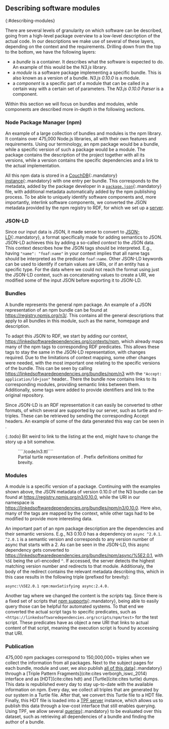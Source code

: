 ## Describing software modules
{:#describing-modules}

There are several levels of granularity on which software can be described,
going from a high-level package overview to a low-level description of the actual code.
In our descriptions we make use of several of these layers,
depending on the context and the requirements.
Drilling down from the top to the bottom, we have the following layers:
 
 - a *bundle* is a container. It describes what the software is expected to do. 
 An example of this would be the *N3.js* library.
 - a *module* is a software package implementing a specific bundle. 
 This is also known as a version of a bundle.
 *N3.js 0.10.0* is a module.
 - a *component* is a specific part of a module 
 that can be called in a certain way with a certain set of parameters.
 The *N3.js 0.10.0 Parser* is a component.

Within this section we will focus on bundles and modules,
while components are described more in-depth in the following sections.

### Node Package Manager (npm)
An example of a large collection of bundles and modules is the npm library.
It contains over 475,000 Node.js libraries,
all with their own features and requirements.
Using our terminology,
an npm package would be a bundle,
while a specific version of such a package would be a module.
The package contains the description of the project together with all its versions,
while a version contains the specific dependencies and a link to the actual implementation.

All this npm data is stored in a [CouchDB](http://couchdb.apache.org/){:.mandatory} 
[instance](https://registry.npmjs.org/){:.mandatory} with one entry per bundle.
This corresponds to the metadata, added by the package developer in a [`package.json`](https://docs.npmjs.com/files/package.json){:.mandatory} file,
with additional metadata automatically added by the npm publishing process.
To be able to uniquely identify software components and,
more importantly, interlink software components,
we converted the JSON metadata provided by the npm registry to RDF,
for which we set up a [server](https://github.com/LinkedSoftwareDependencies/npm-extraction-server).

### JSON-LD
Since our input data is JSON,
it made sense to convert to [JSON-LD](http://json-ld.org/){:.mandatory},
a format specifically made for adding semantics to JSON.
JSON-LD achieves this by adding a so-called *context* to the JSON data.
This context describes how the JSON tags should be interpreted.
E.g., having `"name": "foaf:name"` in your context implies
that all name tags should be interpreted as the predicate `foaf:name`.
Other JSON-LD keywords can be used to identify if certain values are URIs,
or if an entity has a specific type.
For the data where we could not reach the format using just the JSON-LD context,
such as concatenating values to create a URI,
we modified some of the input JSON before exporting it to JSON-LD.

### Bundles
A bundle represents the general npm package.
An example of a JSON representation of an npm bundle can be found at <https://registry.npmjs.org/n3/>.
This contains all the general descriptions that apply to all bundles in this module,
such as the name, homepage and description.

To adapt this JSON to RDF,
we start by adding our context,
<https://linkedsoftwaredependencies.org/contexts/npm>,
which already maps many of the npm tags to corresponding RDF predicates.
This allows these tags to stay the same in the JSON-LD representation,
with changes required.
Due to the limitations of context mapping,
some other changes were needed,
with the most important one relating to the specific versions of the bundle.
This can be seen by calling <https://linkedsoftwaredependencies.org/bundles/npm/n3> with the `"Accept: application/ld+json"` header..
There the bundle now contains links to its corresponding modules,
providing semantic links between them.
Additionally, some tags were added to provide identifiers and link to the original repository.

Since JSON-LD is an RDF representation it can easily be converted to other formats,
of which several are supported by our server,
such as turtle and n-triples.
These can be retrieved by sending the corresponding Accept headers.
An example of some of the data generated this way can be seen in [](#n3.ttl).

{:.todo}
Bit weird to link to the listing at the end, might have to change the story up a bit somehow.

<figure id="n3.ttl" class="listing">
````/code/n3.ttl````
<figcaption markdown="block">
Partial turtle representation of <https://linkedsoftwaredependencies.org/bundles/npm/n3>.
Prefix definitions omitted for brevity.
</figcaption>
</figure>

### Modules
A module is a specific version of a package.
Continuing with the examples shown above,
the JSON metadata of version 0.10.0 of the N3 bundle can be found at
<https://registry.npmjs.org/n3/0.10.0>,
while the URI in our namespace is <https://linkedsoftwaredependencies.org/bundles/npm/n3/0.10.0>.
Here also, many of the tags are mapped by the context,
while other tags had to be modified to provide more interesting data.

An important part of an npm package description are the dependencies
and their semantic versions.
E.g., N3 0.10.0 has a dependency on `async ^2.0.1`.
`^2.0.1` is a semantic version and corresponds to any version number
of async that starts with a 2.
As can be seen in the JSON-LD,
this async dependency gets converted to 
<https://linkedsoftwaredependencies.org/bundles/npm/async/%5E2.0.1>,
with `%5E` being the url-encoded `^`.
If accessed, the server detects the highest matching version number
and redirects to that module.
Additionaly, the body of the redirect contains the relevant metadata describing this,
which in this case results in the following triple (prefixed for brevity):

```
async:\%5E2.0.1 npm:maxSatisfying async:2.4.0.
```

Another tag where we changed the content is the *scripts* tag.
Since there is a fixed set of scripts that [npm supports](https://docs.npmjs.com/misc/scripts){:.mandatory},
being able to easily query those can be helpful for automated systems.
To that end we converted the actual script tags to specific predicates,
such as `<https://linkedsoftwaredependencies.org/scripts/npm/test>` for the test script.
These predicates have as object a new URI that links to actual content of that script,
meaning the execution script is found by accessing that URI.

### Publication
475,000 npm packages correspond to 150,000,000+ triples when we collect the information from all packages.
Next to the subject pages for each bundle, module and user,
we also publish [all of this data](https://linkedsoftwaredependencies.org){:.mandatory} through a [Triple Pattern Fragments](cite:cites verborgh_iswc_2014) interface
and as [HDT](cite:cites hdt) and [Turtle](cite:cites turtle) dumps.
This data is republished every day to stay up-to-date with the available information on npm.
Every day, we collect all triples that are generated by our system in a Turtle file.
After that, we convert this Turtle file to a HDT file.
Finally, this HDT file is loaded into a [TPF server](https://github.com/LinkedDataFragments/Server.js) instance,
which allows us to publish this data through a low-cost interface that still enables querying.
Using TPF, we allow several [queries](https://query.linkedsoftwaredependencies.org/){:.mandatory} to be evaluated over this dataset,
such as retrieving all dependencies of a bundle and finding the author of a bundle.

